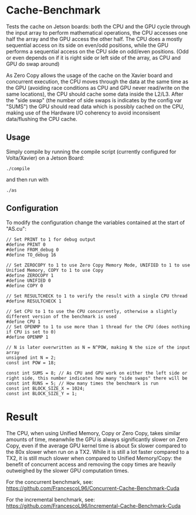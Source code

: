 # Cache-Benchmark
Tests the cache on Jetson boards: both the CPU and the GPU cycle through the input array to perform mathematical operations, the CPU accesses one half the array and the GPU access the other half. The CPU does a mostly sequential access on its side on even/odd positions, while the GPU performs a sequential access on the CPU side on odd/even positions. (Odd or even depends on if it is right side or left side of the array, as CPU and GPU do swap around)

As Zero Copy allows the usage of the cache on the Xavier board and concurrent execution, the CPU moves through the data at the same time as the GPU (avoiding race conditions as CPU and GPU never read/write on the same locations), the CPU should cache some data inside the L2/L3. After the "side swap" (the number of side swaps is indicates by the config var "SUMS") the GPU should read data which is possibly cached on the CPU, making use of the Hardware I/O coherency to avoid inconsisent data/flushing the CPU cache.
## Usage
Simply compile by running the compile script (currently configured for Volta/Xavier) on a Jetson Board:
```
./compile
```
and then run with
```
./as
```
## Configuration
To modify the configuration change the variables contained at the start of "AS.cu":
```
// Set PRINT to 1 for debug output
#define PRINT 0
#define FROM_debug 0
#define TO_debug 16

// Set ZEROCOPY to 1 to use Zero Copy Memory Mode, UNIFIED to 1 to use Unified Memory, COPY to 1 to use Copy
#define ZEROCOPY 1
#define UNIFIED 0
#define COPY 0

// Set RESULTCHECK to 1 to verify the result with a single CPU thread
#define RESULTCHECK 1

// Set CPU to 1 to use the CPU concurrently, otherwise a slightly different version of the benchmark is used
#define CPU 1
// Set OPENMP to 1 to use more than 1 thread for the CPU (does nothing if CPU is set to 0)
#define OPENMP 1

// N is later overwritten as N = N^POW, making N the size of the input array
unsigned int N = 2;
const int POW = 18;

const int SUMS = 8; // As CPU and GPU work on either the left side or right side, this number indicates how many "side swaps" there will be
const int RUNS = 5; // How many times the benchmark is run
const int BLOCK_SIZE_X = 1024;
const int BLOCK_SIZE_Y = 1;
```
# Result
The CPU, when using Unified Memory, Copy or Zero Copy, takes similar amounts of time, meanwhile the GPU is always significantly slower on Zero Copy, even if the average GPU kernel time is about 5x slower compared to the 80x slower when run on a TX2. While it is still a lot faster compared to a TX2, it is still much slower when compared to Unified Memory/Copy: the benefit of concurrent access and removing the copy times are heavily outweighed by the slower GPU computation times.

For the concurrent benchmark, see: https://github.com/FrancescoL96/Concurrent-Cache-Benchmark-Cuda

For the incremental benchmark, see: https://github.com/FrancescoL96/Incremental-Cache-Benchmark-Cuda
